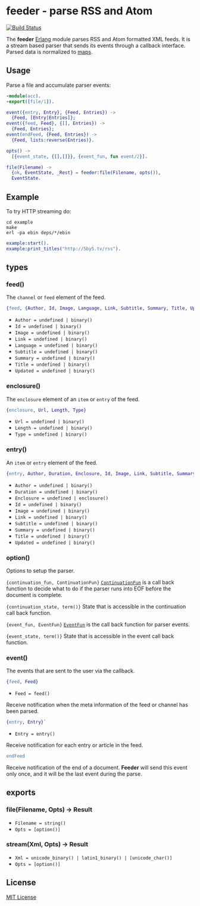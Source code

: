 # feeder - parse RSS and Atom

[![Build Status](https://secure.travis-ci.org/michaelnisi/feeder.svg)](http://travis-ci.org/michaelnisi/feeder)

The **feeder** [Erlang](http://www.erlang.org/) module parses RSS and Atom formatted XML feeds. It is a stream based parser that sends its events through a callback interface. Parsed data is normalized to [maps](http://www.erlang.org/doc/man/maps.html).

## Usage

Parse a file and accumulate parser events:

```erlang
-module(acc).
-export([file/1]).

event({entry, Entry}, {Feed, Entries}) ->
  {Feed, [Entry|Entries]};
event({feed, Feed}, {[], Entries}) ->
  {Feed, Entries};
event(endFeed, {Feed, Entries}) ->
  {Feed, lists:reverse(Entries)}.

opts() ->
  [{event_state, {[],[]}}, {event_fun, fun event/2}].

file(Filename) ->
  {ok, EventState, _Rest} = feeder:file(Filename, opts()),
  EventState.
```

## Example

To try HTTP streaming do:

```
cd example
make
erl -pa ebin deps/*/ebin
```

```erlang
example:start().
example:print_titles("http://5by5.tv/rss").
```

## types

### feed()

The `channel` or `feed` element of the feed.

```erlang
{feed, {Author, Id, Image, Language, Link, Subtitle, Summary, Title, Updated}
```
- `Author = undefined | binary()`
- `Id = undefined | binary()`
- `Image = undefined | binary()`
- `Link = undefined | binary()`
- `Language = undefined | binary()`
- `Subtitle = undefined | binary()`
- `Summary = undefined | binary()`
- `Title = undefined | binary()`
- `Updated = undefined | binary()`

### enclosure()

The `enclosure` element of an `item` or `entry` of the feed.

```erlang
{enclosure, Url, Length, Type}
```

- `Url = undefined | binary()`
- `Length = undefined | binary()`
- `Type = undefined | binary()`

### entry()

An `item` or `entry` element of the feed.

```erlang
{entry, Author, Duration, Enclosure, Id, Image, Link, Subtitle, Summary, Title, Updated}
```

- `Author = undefined | binary()`
- `Duration = undefined | binary()`
- `Enclosure = undefined | enclosure()`
- `Id = undefined | binary()`
- `Image = undefined | binary()`
- `Link = undefined | binary()`
- `Subtitle = undefined | binary()`
- `Summary = undefined | binary()`
- `Title = undefined | binary()`
- `Updated = undefined | binary()`

### option()

Options to setup the parser.

`{continuation_fun, ContinuationFun}`
[`ContinuationFun`](http://www.erlang.org/doc/man/xmerl_sax_parser.html#ContinuationFun-1) is a call back function to decide what to do if the parser runs into EOF before the document is complete.

`{continuation_state, term()}`
State that is accessible in the continuation call back function.

`{event_fun, EventFun}`
[`EventFun`](http://www.erlang.org/doc/man/xmerl_sax_parser.html#EventFun-3) is the call back function for parser events.

`{event_state, term()}`
State that is accessible in the event call back function.

### event()

The events that are sent to the user via the callback.

```erlang
{feed, Feed}
```

- `Feed = feed()`

Receive notification when the meta information of the feed or channel has been parsed.

```erlang
{entry, Entry}`
```

- `Entry = entry()`

Receive notification for each entry or article in the feed.

```erlang
endFeed
```

Receive notification of the end of a document. **Feeder** will send this event only once, and it will be the last event during the parse.

## exports

### file(Filename, Opts) -> Result

- `Filename = string()`
- `Opts = [option()]`

### stream(Xml, Opts) -> Result

- `Xml = unicode_binary() | latin1_binary() | [unicode_char()]`
- `Opts = [option()]`

## License

[MIT License](https://raw.github.com/michaelnisi/feeder/master/LICENSE)
